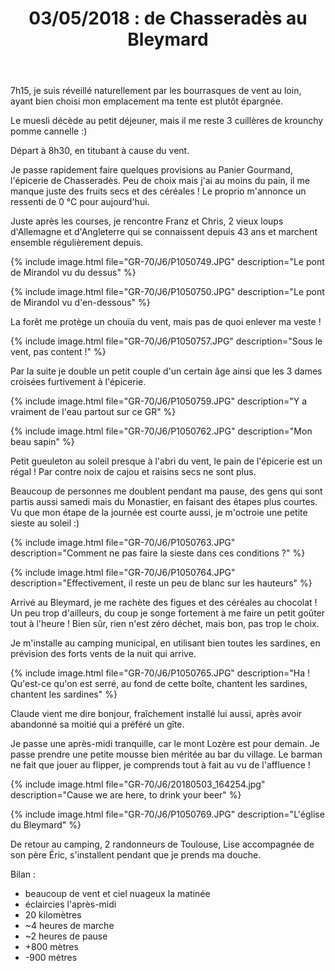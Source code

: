 ﻿---
title: "03/05/2018 : de Chasseradès au Bleymard"
permalink: /GR-70/J6/
sidebar:
  nav: "gr_70"
---

7h15, je suis réveillé naturellement par les bourrasques de vent au loin, ayant bien choisi mon emplacement ma tente est plutôt épargnée.

Le muesli décède au petit déjeuner, mais il me reste 3 cuillères de krounchy pomme cannelle :)

Départ à 8h30, en titubant à cause du vent.

Je passe rapidement faire quelques provisions au Panier Gourmand, l'épicerie de Chasseradès.
Peu de choix mais j'ai au moins du pain, il me manque juste des fruits secs et des céréales !
Le proprio m'annonce un ressenti de 0 °C pour aujourd'hui.

Juste après les courses, je rencontre Franz et Chris, 2 vieux loups d'Allemagne et d'Angleterre qui se connaissent depuis 43 ans et marchent ensemble régulièrement depuis.

{% include image.html file="GR-70/J6/P1050749.JPG" description="Le pont de Mirandol vu du dessus" %}

{% include image.html file="GR-70/J6/P1050750.JPG" description="Le pont de Mirandol vu d'en-dessous" %}

La forêt me protège un chouïa du vent, mais pas de quoi enlever ma veste !

{% include image.html file="GR-70/J6/P1050757.JPG" description="Sous le vent, pas content !" %}

Par la suite je double un petit couple d'un certain âge ainsi que les 3 dames croisées furtivement à l'épicerie.

{% include image.html file="GR-70/J6/P1050759.JPG" description="Y a vraiment de l'eau partout sur ce GR" %}

{% include image.html file="GR-70/J6/P1050762.JPG" description="Mon beau sapin" %}

Petit gueuleton au soleil presque à l'abri du vent, le pain de l'épicerie est un régal ! Par contre noix de cajou et raisins secs ne sont plus.

Beaucoup de personnes me doublent pendant ma pause, des gens qui sont partis aussi samedi mais du Monastier, en faisant des étapes plus courtes.
Vu que mon étape de la journée est courte aussi, je m'octroie une petite sieste au soleil :)

{% include image.html file="GR-70/J6/P1050763.JPG" description="Comment ne pas faire la sieste dans ces conditions ?" %}

{% include image.html file="GR-70/J6/P1050764.JPG" description="Effectivement, il reste un peu de blanc sur les hauteurs" %}

Arrivé au Bleymard, je me rachète des figues et des céréales au chocolat !
Un peu trop d'ailleurs, du coup je songe fortement à me faire un petit goûter tout à l'heure !
Bien sûr, rien n'est zéro déchet, mais bon, pas trop le choix.

Je m'installe au camping municipal, en utilisant bien toutes les sardines, en prévision des forts vents de la nuit qui arrive.

{% include image.html file="GR-70/J6/P1050765.JPG" description="Ha ! Qu'est-ce qu'on est serré, au fond de cette boîte, chantent les sardines, chantent les sardines" %}

Claude vient me dire bonjour, fraîchement installé lui aussi, après avoir abandonné sa moitié qui a préféré un gîte.

Je passe une après-midi tranquille, car le mont Lozère est pour demain.
Je passe prendre une petite mousse bien méritée au bar du village. Le barman ne fait que jouer au flipper, je comprends tout à fait au vu de l'affluence !

{% include image.html file="GR-70/J6/20180503_164254.jpg" description="Cause we are here, to drink your beer" %}

{% include image.html file="GR-70/J6/P1050769.JPG" description="L'église du Bleymard" %}

De retour au camping, 2 randonneurs de Toulouse, Lise accompagnée de son père Éric, s'installent pendant que je prends ma douche.

Bilan :
* beaucoup de vent et ciel nuageux la matinée
* éclaircies l'après-midi
* 20 kilomètres
* ~4 heures de marche
* ~2 heures de pause
* +800 mètres
* -900 mètres
